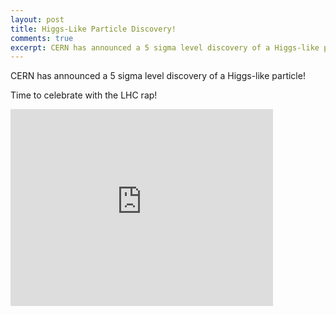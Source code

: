 ```yaml
---
layout: post
title: Higgs-Like Particle Discovery!
comments: true
excerpt: CERN has announced a 5 sigma level discovery of a Higgs-like particle! Time to celebrate with the LHC rap!
---
```


CERN has announced a 5 sigma level discovery of a Higgs-like particle!

Time to celebrate with the LHC rap!

<iframe width="420" height="315" src="http://www.youtube.com/embed/j50ZssEojtM?rel=0" frameborder="0" allowfullscreen></iframe>